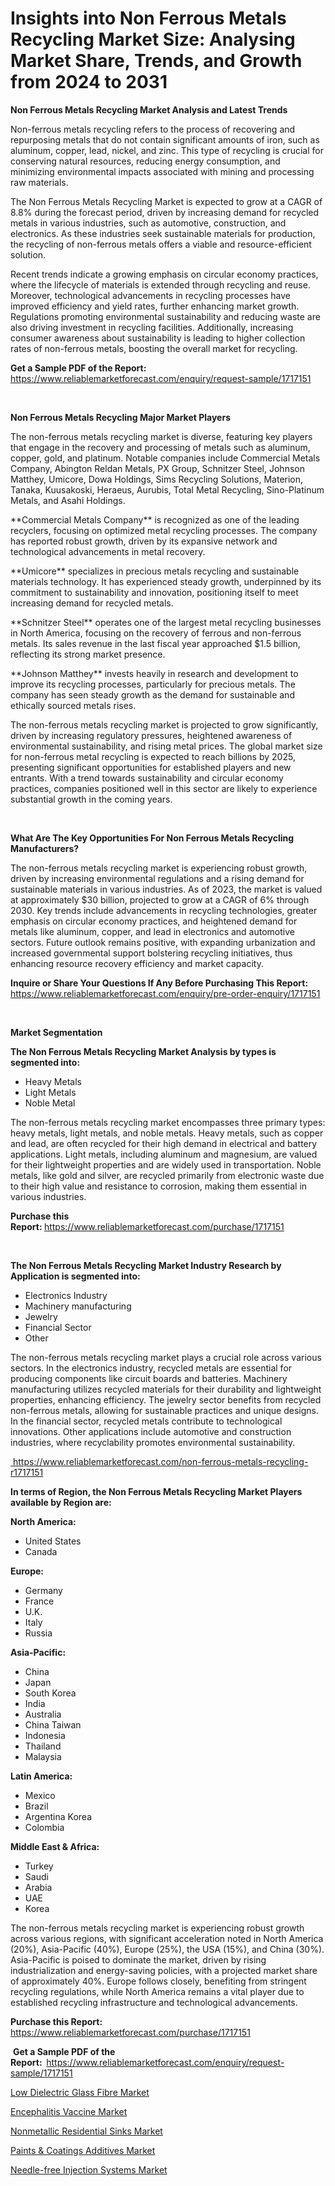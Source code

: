 <p><h1>Insights into Non Ferrous Metals Recycling Market Size: Analysing Market Share, Trends, and Growth from 2024 to 2031</h1></p><p><strong>Non Ferrous Metals Recycling Market Analysis and Latest Trends</strong></p>
<p><p>Non-ferrous metals recycling refers to the process of recovering and repurposing metals that do not contain significant amounts of iron, such as aluminum, copper, lead, nickel, and zinc. This type of recycling is crucial for conserving natural resources, reducing energy consumption, and minimizing environmental impacts associated with mining and processing raw materials.</p><p>The Non Ferrous Metals Recycling Market is expected to grow at a CAGR of 8.8% during the forecast period, driven by increasing demand for recycled metals in various industries, such as automotive, construction, and electronics. As these industries seek sustainable materials for production, the recycling of non-ferrous metals offers a viable and resource-efficient solution. </p><p>Recent trends indicate a growing emphasis on circular economy practices, where the lifecycle of materials is extended through recycling and reuse. Moreover, technological advancements in recycling processes have improved efficiency and yield rates, further enhancing market growth. Regulations promoting environmental sustainability and reducing waste are also driving investment in recycling facilities. Additionally, increasing consumer awareness about sustainability is leading to higher collection rates of non-ferrous metals, boosting the overall market for recycling.</p></p>
<p><strong>Get a Sample PDF of the Report:&nbsp;</strong> <a href="https://www.reliablemarketforecast.com/enquiry/request-sample/1717151?utm_campaign=1608&utm_medium=2&utm_source=Github&utm_content=ia&utm_term=13102024&utm_id=non-ferrous-metals-recycling">https://www.reliablemarketforecast.com/enquiry/request-sample/1717151</a></p>
<p>&nbsp;</p>
<p><strong>Non Ferrous Metals Recycling Major Market Players</strong></p>
<p><p>The non-ferrous metals recycling market is diverse, featuring key players that engage in the recovery and processing of metals such as aluminum, copper, gold, and platinum. Notable companies include Commercial Metals Company, Abington Reldan Metals, PX Group, Schnitzer Steel, Johnson Matthey, Umicore, Dowa Holdings, Sims Recycling Solutions, Materion, Tanaka, Kuusakoski, Heraeus, Aurubis, Total Metal Recycling, Sino-Platinum Metals, and Asahi Holdings.</p><p>**Commercial Metals Company** is recognized as one of the leading recyclers, focusing on optimized metal recycling processes. The company has reported robust growth, driven by its expansive network and technological advancements in metal recovery.</p><p>**Umicore** specializes in precious metals recycling and sustainable materials technology. It has experienced steady growth, underpinned by its commitment to sustainability and innovation, positioning itself to meet increasing demand for recycled metals.</p><p>**Schnitzer Steel** operates one of the largest metal recycling businesses in North America, focusing on the recovery of ferrous and non-ferrous metals. Its sales revenue in the last fiscal year approached $1.5 billion, reflecting its strong market presence.</p><p>**Johnson Matthey** invests heavily in research and development to improve its recycling processes, particularly for precious metals. The company has seen steady growth as the demand for sustainable and ethically sourced metals rises.</p><p>The non-ferrous metals recycling market is projected to grow significantly, driven by increasing regulatory pressures, heightened awareness of environmental sustainability, and rising metal prices. The global market size for non-ferrous metal recycling is expected to reach billions by 2025, presenting significant opportunities for established players and new entrants. With a trend towards sustainability and circular economy practices, companies positioned well in this sector are likely to experience substantial growth in the coming years.</p></p>
<p>&nbsp;</p>
<p><strong>What Are The Key Opportunities For Non Ferrous Metals Recycling Manufacturers?</strong></p>
<p><p>The non-ferrous metals recycling market is experiencing robust growth, driven by increasing environmental regulations and a rising demand for sustainable materials in various industries. As of 2023, the market is valued at approximately $30 billion, projected to grow at a CAGR of 6% through 2030. Key trends include advancements in recycling technologies, greater emphasis on circular economy practices, and heightened demand for metals like aluminum, copper, and lead in electronics and automotive sectors. Future outlook remains positive, with expanding urbanization and increased governmental support bolstering recycling initiatives, thus enhancing resource recovery efficiency and market capacity.</p></p>
<p><strong>Inquire or Share Your Questions If Any Before Purchasing This Report:</strong> <a href="https://www.reliablemarketforecast.com/enquiry/pre-order-enquiry/1717151?utm_campaign=1608&utm_medium=2&utm_source=Github&utm_content=ia&utm_term=13102024&utm_id=non-ferrous-metals-recycling">https://www.reliablemarketforecast.com/enquiry/pre-order-enquiry/1717151</a></p>
<p>&nbsp;</p>
<p><strong>Market Segmentation</strong></p>
<p><strong>The Non Ferrous Metals Recycling Market Analysis by types is segmented into:</strong></p>
<p><ul><li>Heavy Metals</li><li>Light Metals</li><li>Noble Metal</li></ul></p>
<p><p>The non-ferrous metals recycling market encompasses three primary types: heavy metals, light metals, and noble metals. Heavy metals, such as copper and lead, are often recycled for their high demand in electrical and battery applications. Light metals, including aluminum and magnesium, are valued for their lightweight properties and are widely used in transportation. Noble metals, like gold and silver, are recycled primarily from electronic waste due to their high value and resistance to corrosion, making them essential in various industries.</p></p>
<p><strong>Purchase this Report:&nbsp;</strong><a href="https://www.reliablemarketforecast.com/purchase/1717151?utm_campaign=1608&utm_medium=2&utm_source=Github&utm_content=ia&utm_term=13102024&utm_id=non-ferrous-metals-recycling">https://www.reliablemarketforecast.com/purchase/1717151</a></p>
<p>&nbsp;</p>
<p><strong>The Non Ferrous Metals Recycling Market Industry Research by Application is segmented into:</strong></p>
<p><ul><li>Electronics Industry</li><li>Machinery manufacturing</li><li>Jewelry</li><li>Financial Sector</li><li>Other</li></ul></p>
<p><p>The non-ferrous metals recycling market plays a crucial role across various sectors. In the electronics industry, recycled metals are essential for producing components like circuit boards and batteries. Machinery manufacturing utilizes recycled materials for their durability and lightweight properties, enhancing efficiency. The jewelry sector benefits from recycled non-ferrous metals, allowing for sustainable practices and unique designs. In the financial sector, recycled metals contribute to technological innovations. Other applications include automotive and construction industries, where recyclability promotes environmental sustainability.</p></p>
<p><a href="https://www.reliablemarketforecast.com/non-ferrous-metals-recycling-r1717151?utm_campaign=1608&utm_medium=2&utm_source=Github&utm_content=ia&utm_term=13102024&utm_id=non-ferrous-metals-recycling">&nbsp;https://www.reliablemarketforecast.com/non-ferrous-metals-recycling-r1717151</a></p>
<p><strong>In terms of Region, the Non Ferrous Metals Recycling Market Players available by Region are:</strong></p>
<p>
    <p> <strong> North America: </strong>
        <ul>
            <li>United States</li>
            <li>Canada</li>
        </ul>
        </p> 
    <p> <strong> Europe: </strong>
        <ul>
            <li>Germany</li>
            <li>France</li>
            <li>U.K.</li>
            <li>Italy</li>
            <li>Russia</li>
        </ul>
        </p> 
    <p> <strong> Asia-Pacific: </strong>
        <ul>
            <li>China</li>
            <li>Japan</li>
            <li>South Korea</li>
            <li>India</li>
            <li>Australia</li>
            <li>China Taiwan</li>
            <li>Indonesia</li>
            <li>Thailand</li>
            <li>Malaysia</li>
        </ul>
        </p> 
    <p> <strong> Latin America: </strong>
        <ul>
            <li>Mexico</li>
            <li>Brazil</li>
            <li>Argentina Korea</li>
            <li>Colombia</li>
        </ul>
        </p> 
    <p> <strong> Middle East & Africa: </strong>
        <ul>
            <li>Turkey</li>
            <li>Saudi</li>
            <li>Arabia</li>
            <li>UAE</li>
            <li>Korea</li>
        </ul>
    </p>
    </p>
<p><p>The non-ferrous metals recycling market is experiencing robust growth across various regions, with significant acceleration noted in North America (20%), Asia-Pacific (40%), Europe (25%), the USA (15%), and China (30%). Asia-Pacific is poised to dominate the market, driven by rising industrialization and energy-saving policies, with a projected market share of approximately 40%. Europe follows closely, benefiting from stringent recycling regulations, while North America remains a vital player due to established recycling infrastructure and technological advancements.</p></p>
<p><strong>Purchase this Report: </strong><a href="https://www.reliablemarketforecast.com/purchase/1717151?utm_campaign=1608&utm_medium=2&utm_source=Github&utm_content=ia&utm_term=13102024&utm_id=non-ferrous-metals-recycling">https://www.reliablemarketforecast.com/purchase/1717151</a></p>
<p>&nbsp;<strong>Get a Sample PDF of the Report:&nbsp;&nbsp;</strong><a href="https://www.reliablemarketforecast.com/enquiry/request-sample/1717151?utm_campaign=1608&utm_medium=2&utm_source=Github&utm_content=ia&utm_term=13102024&utm_id=non-ferrous-metals-recycling">https://www.reliablemarketforecast.com/enquiry/request-sample/1717151</a></p>
<p><strong></strong></p>
<p><p><a href="https://www.linkedin.com/pulse/market-dynamics-future-trends-global-low-dielectric-glass-oy0af?utm_campaign=1608&utm_medium=2&utm_source=Github&utm_content=ia&utm_term=13102024&utm_id=non-ferrous-metals-recycling">Low Dielectric Glass Fibre Market</a></p><p><a href="https://www.linkedin.com/pulse/navigating-encephalitis-vaccine-market-expert-analysis-forecast-viorf?utm_campaign=1608&utm_medium=2&utm_source=Github&utm_content=ia&utm_term=13102024&utm_id=non-ferrous-metals-recycling">Encephalitis Vaccine Market</a></p><p><a href="https://www.linkedin.com/pulse/global-nonmetallic-residential-sinks-market-analysis-key-dngkf?utm_campaign=1608&utm_medium=2&utm_source=Github&utm_content=ia&utm_term=13102024&utm_id=non-ferrous-metals-recycling">Nonmetallic Residential Sinks Market</a></p><p><a href="https://www.linkedin.com/pulse/paints-coatings-additives-market-size-segmentation-trends-hkpjf?utm_campaign=1608&utm_medium=2&utm_source=Github&utm_content=ia&utm_term=13102024&utm_id=non-ferrous-metals-recycling">Paints & Coatings Additives Market</a></p><p><a href="https://www.linkedin.com/pulse/needle-free-injection-systems-market-research-report-forecast-n2hcf?utm_campaign=1608&utm_medium=2&utm_source=Github&utm_content=ia&utm_term=13102024&utm_id=non-ferrous-metals-recycling">Needle-free Injection Systems Market</a></p></p>
